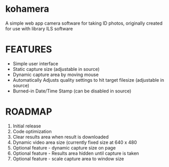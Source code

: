 # kohamera
A simple web app camera software for taking ID photos, originally created for use with library ILS software

FEATURES
===========
* Simple user interface
* Static capture size (adjustable in source)
* Dynamic capture area by moving mouse
* Automatically Adjusts quality settings to hit target filesize (adjustable in source)
* Burned-in Date/Time Stamp (can be disabled in source)

ROADMAP
===========
1. Initial release
2. Code optimization
3. Clear results area when result is downloaded
3. Dynamic video area size (currently fixed size at 640 x 480
3. Optional feature - dynamic capture size on page
4. Optional feature - Results area hidden until capture is taken
5. Optional feature - scale capture area to window size
